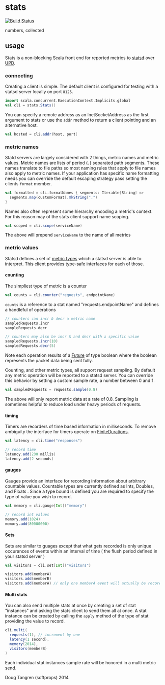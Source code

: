# stats

[![Build Status](https://travis-ci.org/softprops/stats.svg?branch=master)](https://travis-ci.org/softprops/stats)

numbers, collected

## usage

Stats is a non-blocking Scala front end for reported metrics to [statsd](https://github.com/etsy/statsd/) over [UPD](http://en.wikipedia.org/wiki/User_Datagram_Protocol).

### connecting

Creating a client is simple. The default client is configured for testing with a statsd server locally on port `8125`.

```scala
import scala.concurrent.ExecutionContext.Implicits.global
val cli = stats.Stats()
```

You can specify a remote address as an InetSocketAddress as the first argument to stats or use the `addr` method to return a client pointing and an alternative host.

```scala
val hosted = cli.addr(host, port)
```

### metric names

Statd servers are largely considered with 2 things, metric names and metric values. Metric names are lists of period (`.`) separated path segments.
These names translate to file paths so most naming rules that apply to file names also apply to metric names. If your application has specific name
formatting needs you can override the default escaping strategy pass setting the clients `format` member.

```scala
val formatted = cli.formatNames { segments: Iterable[String] =>
  segments.map(customFormat).mkString(".")
}
```

Names also often represent some hierarchy encoding a metric's context. For this reason may of the stats client support name scoping.

```scala
val scoped = cli.scope(serviceName)
```

The above will prepend `serviceName` to the name of all metrics

### metric values

Statsd defines a set of [metric types](https://github.com/etsy/statsd/blob/master/docs/metric_types.md) which a statsd server is able to interpret.
This client provides type-safe interfaces for each of those.

#### counting

The simpliest type of metric is a counter

```scala
val counts = cli.counter("requests", endpointName)
```

`counts` is a reference to a stat named "requests.endpointName" and defines a handleful of operations

```scala
// counters can incr & decr a metric name
sampledRequests.incr
sampleRequests.decr

// counters may also be incr & and decr with a specific value
sampledRequests.incr(10)
sampledRequests.decr(5)
```

Note each operation results of a [Future](http://www.scala-lang.org/api/current/index.html#scala.concurrent.Future) of type boolean where the boolean represents the packet data being sent fully.

Counting, and other metric types, all support request sampling. By default any metric operation will be reported to a statsd server. You can override
this behavior by setting a custom sample rate, a number between 0 and 1.

```scala
val sampledRequests = requests.sample(0.8)
```

The above will only report metric data at a rate of 0.8. Sampling is sometimes helpful to reduce load under heavy periods of requests.

#### timing

Timers are recorders of time based information in milliseconds. To remove ambiguity the interface for timers operate on [FiniteDurations](http://www.scala-lang.org/api/current/index.html#scala.concurrent.duration.FiniteDuration).

```scala
val latency = cli.time("responses")

// record time
latency.add(200 millis)
latency.add(2 seconds)
```

#### gauges

Gauges provide an interface for recording information about arbitrary countable values. Countable types are currently defined as Ints, Doubles, and Floats
. Since a type bound is defined you are required to specify the type of value you wish to record.

```scala
val memory = cli.gauge[Int]("memory")

// record int values
memory.add(1024)
memory.add(80000000)
```

#### Sets

Sets are similar to guages except that what gets recorded is only unique occurances of events within an interval of time ( the flush period defined in your statsd server )

```scala
val visitors = cli.set[Int]("visitors")

visitors.add(memberA)
visitors.add(memberB)
visitors.add(memberA) // only one memberA event will actually be recorded
```

#### Multi stats

You can also send multiple stats at once by creating a set of stat "instances" and asking the stats client to send them all at once. A stat instance
can be created by calling the `apply` method of the type of stat providing the value to record.

```scala
cli.multi(
  requests(1), // increment by one
  latency(1 second),
  memory(2014),
  visitors(memberB)
)
```

Each individual stat instances sample rate will be honored in a multi metric send.

Doug Tangren (softprops) 2014
